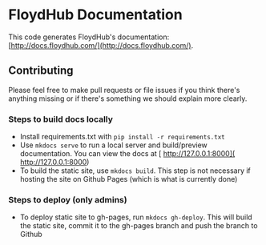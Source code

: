 # FloydHub Documentation
This code generates FloydHub's documentation: [http://docs.floydhub.com/](http://docs.floydhub.com/). 

## Contributing
Please feel free to make pull requests or file issues if you think there's anything missing or if there's something we should explain more clearly.

### Steps to build docs locally
* Install requirements.txt with `pip install -r requirements.txt`
* Use `mkdocs serve` to run a local server and build/preview documentation. You can view the docs at [ http://127.0.0.1:8000]( http://127.0.0.1:8000)
* To build the static site, use `mkdocs build`. This step is not necessary if hosting the site on Github Pages (which is what is currently done)

### Steps to deploy (only admins)
* To deploy static site to gh-pages, run `mkdocs gh-deploy`. This will build the static site, commit it to the gh-pages branch and push the branch to Github
